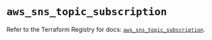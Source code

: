 # `aws_sns_topic_subscription`

Refer to the Terraform Registry for docs: [`aws_sns_topic_subscription`](https://registry.terraform.io/providers/hashicorp/aws/4.67.0/docs/resources/sns_topic_subscription).
